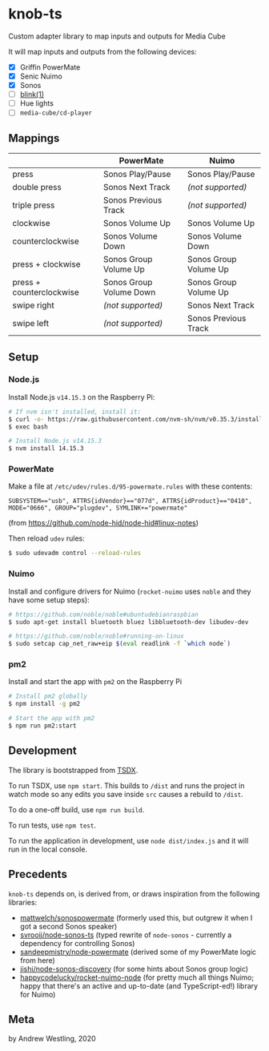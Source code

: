 # knob-ts

Custom adapter library to map inputs and outputs for Media Cube

It will map inputs and outputs from the following devices:

- [x] Griffin PowerMate
- [x] Senic Nuimo
- [x] Sonos
- [ ] [blink(1)](https://blink1.thingm.com/)
- [ ] Hue lights
- [ ] `media-cube/cd-player`

## Mappings

|                          | PowerMate               | Nuimo                 |
| ------------------------ | ----------------------- | --------------------- |
| press                    | Sonos Play/Pause        | Sonos Play/Pause      |
| double press             | Sonos Next Track        | _(not supported)_     |
| triple press             | Sonos Previous Track    | _(not supported)_     |
| clockwise                | Sonos Volume Up         | Sonos Volume Up       |
| counterclockwise         | Sonos Volume Down       | Sonos Volume Down     |
| press + clockwise        | Sonos Group Volume Up   | Sonos Group Volume Up |
| press + counterclockwise | Sonos Group Volume Down | Sonos Group Volume Up |
| swipe right              | _(not supported)_       | Sonos Next Track      |
| swipe left               | _(not supported)_       | Sonos Previous Track  |

## Setup

### Node.js

Install Node.js `v14.15.3` on the Raspberry Pi:

```bash
# If nvm isn't installed, install it:
$ curl -o- https://raw.githubusercontent.com/nvm-sh/nvm/v0.35.3/install.sh | bash
$ exec bash

# Install Node.js v14.15.3
$ nvm install 14.15.3
```

### PowerMate

Make a file at `/etc/udev/rules.d/95-powermate.rules` with these contents:

```
SUBSYSTEM=="usb", ATTRS{idVendor}=="077d", ATTRS{idProduct}=="0410", MODE="0666", GROUP="plugdev", SYMLINK+="powermate"
```

(from https://github.com/node-hid/node-hid#linux-notes)

Then reload `udev` rules:

```bash
$ sudo udevadm control --reload-rules
```

### Nuimo

Install and configure drivers for Nuimo (`rocket-nuimo` uses `noble` and they have some setup steps):

```bash
# https://github.com/noble/noble#ubuntudebianraspbian
$ sudo apt-get install bluetooth bluez libbluetooth-dev libudev-dev

# https://github.com/noble/noble#running-on-linux
$ sudo setcap cap_net_raw+eip $(eval readlink -f `which node`)
```

### pm2

Install and start the app with `pm2` on the Raspberry Pi

```bash
# Install pm2 globally
$ npm install -g pm2

# Start the app with pm2
$ npm run pm2:start
```

## Development

The library is bootstrapped from [TSDX](https://github.com/formium/tsdx).

To run TSDX, use `npm start`.
This builds to `/dist` and runs the project in watch mode so any edits you save inside `src` causes a rebuild to `/dist`.

To do a one-off build, use `npm run build`.

To run tests, use `npm test`.

To run the application in development, use `node dist/index.js` and it will run in the local console.

## Precedents

`knob-ts` depends on, is derived from, or draws inspiration from the following libraries:

- [mattwelch/sonospowermate](https://github.com/mattwelch/sonospowermate) (formerly used this, but outgrew it when I got a second Sonos speaker)
- [svrooij/node-sonos-ts](https://github.com/svrooij/node-sonos-ts) (typed rewrite of `node-sonos` - currently a dependency for controlling Sonos)
- [sandeepmistry/node-powermate](https://github.com/sandeepmistry/node-powermate) (derived some of my PowerMate logic from here)
- [jishi/node-sonos-discovery](https://github.com/jishi/node-sonos-discovery) (for some hints about Sonos group logic)
- [happycodelucky/rocket-nuimo-node](https://github.com/happycodelucky/rocket-nuimo-node) (for pretty much all things Nuimo; happy that there's an active and up-to-date (and TypeScript-ed!) library for Nuimo)

## Meta

by Andrew Westling, 2020
